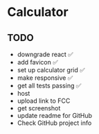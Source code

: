 # Calculator

## TODO

- downgrade react ✅
- add favicon ✅
- set up calculator grid ✅
- make responsive ✅
- get all tests passing ✅
- host
- upload link to FCC
- get screenshot
- update readme for GitHub
- Check GitHub project info
